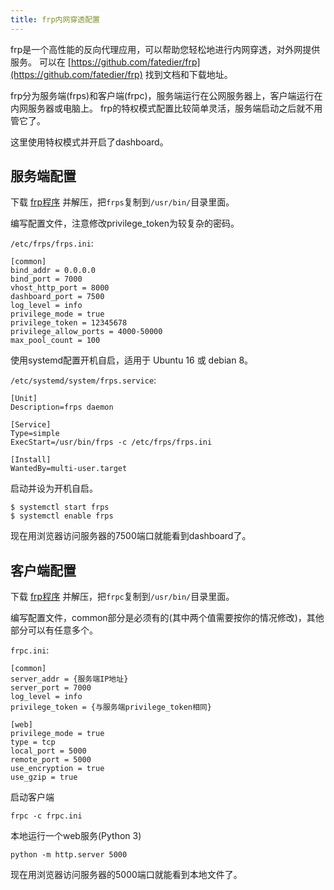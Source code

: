 ```yaml
---
title: frp内网穿透配置
---
```


frp是一个高性能的反向代理应用，可以帮助您轻松地进行内网穿透，对外网提供服务。
可以在 [https://github.com/fatedier/frp](https://github.com/fatedier/frp) 找到文档和下载地址。

frp分为服务端(frps)和客户端(frpc)，服务端运行在公网服务器上，客户端运行在内网服务器或电脑上。
frp的特权模式配置比较简单灵活，服务端启动之后就不用管它了。

这里使用特权模式并开启了dashboard。

## 服务端配置

下载 [frp程序](https://github.com/fatedier/frp/releases) 并解压，把`frps`复制到`/usr/bin/`目录里面。

编写配置文件，注意修改privilege_token为较复杂的密码。

`/etc/frps/frps.ini`:

```
[common]
bind_addr = 0.0.0.0
bind_port = 7000
vhost_http_port = 8000
dashboard_port = 7500
log_level = info
privilege_mode = true
privilege_token = 12345678
privilege_allow_ports = 4000-50000
max_pool_count = 100
```

使用systemd配置开机自启，适用于 Ubuntu 16 或 debian 8。

`/etc/systemd/system/frps.service`:

```
[Unit]
Description=frps daemon

[Service]
Type=simple
ExecStart=/usr/bin/frps -c /etc/frps/frps.ini

[Install]
WantedBy=multi-user.target
```

启动并设为开机自启。

```
$ systemctl start frps
$ systemctl enable frps
```

现在用浏览器访问服务器的7500端口就能看到dashboard了。

## 客户端配置

下载 [frp程序](https://github.com/fatedier/frp/releases) 并解压，把`frpc`复制到`/usr/bin/`目录里面。


编写配置文件，common部分是必须有的(其中两个值需要按你的情况修改)，其他部分可以有任意多个。

`frpc.ini`:

```
[common]
server_addr = {服务端IP地址}
server_port = 7000
log_level = info
privilege_token = {与服务端privilege_token相同}

[web]
privilege_mode = true
type = tcp
local_port = 5000
remote_port = 5000
use_encryption = true
use_gzip = true
```

启动客户端

```
frpc -c frpc.ini
```

本地运行一个web服务(Python 3)

```
python -m http.server 5000
```

现在用浏览器访问服务器的5000端口就能看到本地文件了。
